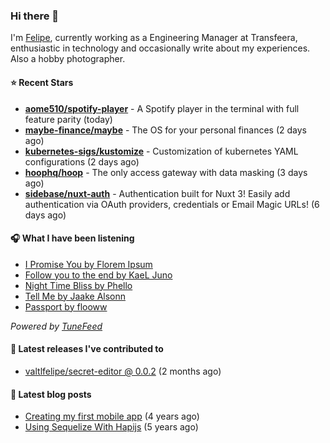 ### Hi there 👋

I'm [Felipe](https://felipevm.com), currently working as a Engineering Manager at Transfeera, enthusiastic in technology and occasionally write about my experiences. Also a hobby photographer.

#### ⭐ Recent Stars
- **[aome510/spotify-player](https://github.com/aome510/spotify-player)** - A Spotify player in the terminal with full feature parity (today)
- **[maybe-finance/maybe](https://github.com/maybe-finance/maybe)** - The OS for your personal finances (2 days ago)
- **[kubernetes-sigs/kustomize](https://github.com/kubernetes-sigs/kustomize)** - Customization of kubernetes YAML configurations (2 days ago)
- **[hoophq/hoop](https://github.com/hoophq/hoop)** - The only access gateway with data masking (3 days ago)
- **[sidebase/nuxt-auth](https://github.com/sidebase/nuxt-auth)** - Authentication built for Nuxt 3! Easily add authentication via OAuth providers, credentials or Email Magic URLs! (6 days ago)

#### 🎧 What I have been listening
- [I Promise You by Florem Ipsum](https://open.spotify.com/track/52PxCQQlAme3g0UjH2smhF)
- [Follow you to the end by KaeL Juno](https://open.spotify.com/track/66xzgxNgDBbVnQ42XzsHbU)
- [Night Time Bliss by Phello](https://open.spotify.com/track/3sZZDhEVYJ8tyTiYEGCcg6)
- [Tell Me by Jaake Alsonn](https://open.spotify.com/track/7pMcOQVs9n2eNor8eGylOd)
- [Passport by flooww](https://open.spotify.com/track/586M28IA5dAPdwvMdBZ5cd)

_Powered by [TuneFeed](https://tunefeed.app?ref=valtlfelipe-gh-profile)_ 

#### 🚀 Latest releases I've contributed to


- [valtlfelipe/secret-editor @ 0.0.2](https://github.com/valtlfelipe/secret-editor/releases/tag/0.0.2) (2 months ago)

#### 📄 Latest blog posts
- [Creating my first mobile app](https://felipevm.com/posts/creating-my-first-mobile-app/) (4 years ago)
- [Using Sequelize With Hapijs](https://felipevm.com/posts/using-sequelize-with-hapijs/) (5 years ago)
